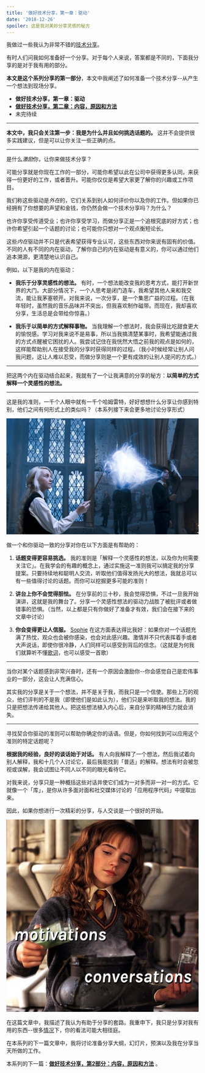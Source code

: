```yaml
---
title: '做好技术分享，第一章：驱动'
date: '2018-12-26'
spoiler: 这是我对美妙分享灵感的秘方
---
```


我做过一些我认为非常不错的[技](https://www.youtube.com/watch?v=xsSnOQynTHs)[术](https://www.youtube.com/watch?v=nLF0n9SACd4)[分享](https://www.youtube.com/watch?v=dpw9EHDh2bM)。

有时人们问我如何准备好一个分享。对于每个人来说，答案都是不同的，下面我分享的是对于我有用的部分。

**本文是这个系列分享的第一部分**，本文中我阐述了如何准备一个技术分享--从产生一个想法到现场分享。

* **做好技术分享，第一章：驱动**
* **[做好技术分享，第二章：内容，原因和方法](/preparing-for-tech-talk-part-2-what-why-and-how/)**
* 未完待续

<p />

---

**本文中，我只会关注第一步：我是为什么并且如何挑选话题的。** 这并不会提供很多实践建议，但是可以让你关注一些正确的点。

---

是什么*激励*你，让你来做技术分享？

可能分享就是你现在工作的一部分，可能你希望以此在公司中获得更多认同，来获得一份更好的工作，或者晋升。可能你仅仅是希望大家更了解你的兴趣或工作项目。

我们称这些驱动是*外在*的，它们关系到别人如何评价你以及你的工作。但如果你已经拥有了你想要的声望和金钱，你仍然会做一个技术分享吗？为什么？

也许你享受传道受业；也许你享受学习，而做分享正是一个追根究底的好方式；也许你希望引起一个话题的讨论；也可能你只想对一个观点衡短论长。

这些*内在*驱动并不只是代表希望获得专业认可，这些东西对你来说有固有的价值。不同的人有不同的内在驱动，了解你自己的内在驱动是有意义的，你可以通过他们追本溯源，更清楚地认识自己。

例如，以下是我的内在驱动：

* **我乐于分享灵感性的想法。** 有时，一个想法能改变我的思考方式，能打开新世界的大门。大部分情况下，一个人思考是闭门造车，我希望其他人来和我交流，能让我茅塞顿开。对我来说，一次分享，是一个集思广益的过程。（在我年轻时，虽然我的音乐品味并不突出，但我喜欢制作磁带。而现在，我却喜欢分享，生活总是会带给你惊喜。）

* **我乐于以简单的方式解释事物。** 当我理解一个想法时，我会获得比吃甜食更大的愉悦感。学习对我来说不是易事，所以当我搞清楚某事时，我希望能通过我的方式点醒被它困扰的人。我尝试记住在我恍然大悟之前我的观点是如何的，这样能帮助别人在接受我的分享时获得同样的过程。（我小时候经常让别人问我问题，这让人难以忍受，而做分享则是一个更有成效的让别人提问的方式。）

---

把这两个内在驱动结合起来，我就有了一个让我满意的分享的秘方：**以简单的方式解释一个灵感性的想法。**

---

这是我的准则，一千个人眼中就有一千个哈姆雷特，好好想想什么分享让你感到特别，他们之间有何形式上的类似吗？（本系列接下来会更多地讨论分享形式）

![Luna Lovegood invoking a Patronus Charm. Image © 2007 Warner Bros. Ent](./patronus.jpg)

做一个和你驱动一致的分享对你在以下方面是有帮助的：

1. **话题变得更容易挑选。** 我的准则是「解释一个灵感性的想法，以及你为何需要关注它」。在我学会的有趣的概念上，通过实施这一准则我可以搞定我的分享提案。只要持续地和聪明人交流，听取他们值得发扬光大的想法，我就总可以有一些值得讨论的话题。而你可以挖掘更多可能的准则！

2. **讲台上你不会觉得胆怯。** 在分享前的三十秒，我会觉得恐惧，不过一旦我开始演讲，这就是我的舞台了。分享一个灵感性想法的驱动力战胜了被批评或者做错事的恐惧。（当然，以上都是只有你做好了准备才有效，我们会在接下来的文章中讨论）

3. **你会变得更让人信服。** [Sophie](https://mobile.twitter.com/sophiebits/status/1077723835481284608) 在这方面表达得比我好：如果你对一个话题充满了热忱，观众也会被你感染，也会对此感兴趣。激情并不只代表挥着手或者大声说话，即使你很冷静，人们同样可以感受到背后的信念。（这就是为何我们就算听不懂[歌词](https://www.youtube.com/watch?v=6SWIwW9mg8s)，也可以感受一首歌）

---

当你对某个话题感到非常兴奋时，还有一个原因会激励你--你会感觉自己是宏伟事业的一部分，这会让人充满信心。

其实我的分享是关于一个想法，并不是关于我，而我只是一个信使。那些上万的观众，他们评判的不是我（即使他们是如此认为），他们只是来听取我的想法。我的只是把想法传递给其他人。把这些想法植入内心后，来自分享的精神压力就会消失。

---

寻找契合你驱动的准则可以帮助你确定你的话语。但是，你如何找到可以应用这个准则的特定话题呢？

**根据我的经验，良好的谈话始于对话。** 有人向我解释了一个想法，然后我试着向别人解释，我和十几个人讨论它，最后我能找到「普适」的解释。想法有时会被忽视或误解，我会试图让不同人以不同的眼光看待它。 

对我来说，分享只是一种概括这些对话并使它们成为一对多而非一对一的方式。它就像一个「库」，是你从许多面对面和社交媒体讨论的「应用程序代码」中提取出来。 

因此，如果你想进行一次精彩的分享，与人交谈是一个很好的开始。

![Hermione Granger making a potion. Vials have text imposed on top: "motivations" and "conversations". Cauldron is a metaphor for your talk. Image © 2001 Warner Bros. Ent](./cauldron.jpg)

在这篇文章中，我描述了我认为有助于分享的套路。我重申下，我只是分享对我有用的东西--很多[情况](https://mobile.twitter.com/jackiehluo/status/1077717283026411520)下，你的看法可能大相径庭。 

在本系列的下一篇文章中，我将讨论准备分享大纲，幻灯片，预演以及我在分享当天所做的工作。

本系列的下一篇：**[做好技术分享，第2部分：内容，原因和方法](/preparing-for-tech-talk-part-2-what-why-and-how/)** 。

